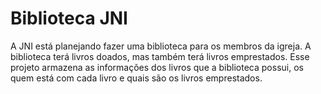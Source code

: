 # Biblioteca JNI

A JNI está planejando fazer uma biblioteca para os membros da igreja. A biblioteca terá livros doados, mas também terá livros emprestados. Esse projeto armazena as informações dos livros que a biblioteca possui, os quem está com cada livro e quais são os livros emprestados.
